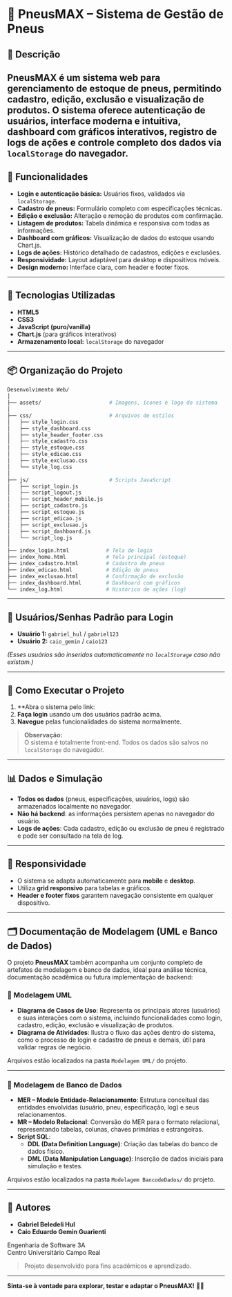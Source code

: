 
# 📛 PneusMAX – Sistema de Gestão de Pneus

## 🧾 Descrição

**PneusMAX** é um sistema web para gerenciamento de estoque de pneus, permitindo cadastro, edição, exclusão e visualização de produtos. O sistema oferece autenticação de usuários, interface moderna e intuitiva, dashboard com gráficos interativos, registro de logs de ações e controle completo dos dados via `localStorage` do navegador.
---

## 🚀 Funcionalidades

- **Login e autenticação básica:** Usuários fixos, validados via `localStorage`.
- **Cadastro de pneus:** Formulário completo com especificações técnicas.
- **Edição e exclusão:** Alteração e remoção de produtos com confirmação.
- **Listagem de produtos:** Tabela dinâmica e responsiva com todas as informações.
- **Dashboard com gráficos:** Visualização de dados do estoque usando Chart.js.
- **Logs de ações:** Histórico detalhado de cadastros, edições e exclusões.
- **Responsividade:** Layout adaptável para desktop e dispositivos móveis.
- **Design moderno:** Interface clara, com header e footer fixos.

---

## 🧪 Tecnologias Utilizadas

- **HTML5**  
- **CSS3**  
- **JavaScript (puro/vanilla)**  
- **Chart.js** (para gráficos interativos)
- **Armazenamento local:** `localStorage` do navegador

---

## 📦 Organização do Projeto

```bash
Desenvolvimento Web/
│
├── assets/                      # Imagens, ícones e logo do sistema
│
├── css/                         # Arquivos de estilos
│   ├── style_login.css
│   ├── style_dashboard.css
│   ├── style_header_footer.css
│   ├── style_cadastro.css
│   ├── style_estoque.css
│   ├── style_edicao.css
│   ├── style_exclusao.css
│   └── style_log.css
│
├── js/                          # Scripts JavaScript
│   ├── script_login.js
│   ├── script_logout.js
│   ├── script_header_mobile.js
│   ├── script_cadastro.js
│   ├── script_estoque.js
│   ├── script_edicao.js
│   ├── script_exclusao.js
│   ├── script_dashboard.js
│   └── script_log.js
│
├── index_login.html            # Tela de login
├── index_home.html             # Tela principal (estoque)
├── index_cadastro.html         # Cadastro de pneus
├── index_edicao.html           # Edição de pneus
├── index_exclusao.html         # Confirmação de exclusão
├── index_dashboard.html        # Dashboard com gráficos
└── index_log.html              # Histórico de ações (log)
```

---

## 👥 Usuários/Senhas Padrão para Login

- **Usuário 1:** `gabriel_hul` / `gabriel123`  
- **Usuário 2:** `caio_gemin` / `caio123`

*(Esses usuários são inseridos automaticamente no `localStorage` caso não existam.)*

---

## 🔧 Como Executar o Projeto

1. **Abra o sistema pelo link: 
2. **Faça login** usando um dos usuários padrão acima.
3. **Navegue** pelas funcionalidades do sistema normalmente.

> **Observação:**  
> O sistema é totalmente front-end. Todos os dados são salvos no `localStorage` do navegador.

---

## 📊 Dados e Simulação

- **Todos os dados** (pneus, especificações, usuários, logs) são armazenados localmente no navegador.
- **Não há backend**: as informações persistem apenas no navegador do usuário.
- **Logs de ações**: Cada cadastro, edição ou exclusão de pneu é registrado e pode ser consultado na tela de log.

---

## 📱 Responsividade

- O sistema se adapta automaticamente para **mobile** e **desktop**.
- Utiliza **grid responsivo** para tabelas e gráficos.
- **Header e footer fixos** garantem navegação consistente em qualquer dispositivo.

---

## 🗂️ Documentação de Modelagem (UML e Banco de Dados)

O projeto **PneusMAX** também acompanha um conjunto completo de artefatos de modelagem e banco de dados, ideal para análise técnica, documentação acadêmica ou futura implementação de backend:

### 📌 Modelagem UML

- **Diagrama de Casos de Uso**: Representa os principais atores (usuários) e suas interações com o sistema, incluindo funcionalidades como login, cadastro, edição, exclusão e visualização de produtos.
- **Diagrama de Atividades**: Ilustra o fluxo das ações dentro do sistema, como o processo de login e cadastro de pneus e demais, útil para validar regras de negócio.

Arquivos estão localizados na pasta `Modelagem UML/` do projeto.

---

### 🧱 Modelagem de Banco de Dados

- **MER – Modelo Entidade-Relacionamento**: Estrutura conceitual das entidades envolvidas (usuário, pneu, especificação, log) e seus relacionamentos.
- **MR – Modelo Relacional**: Conversão do MER para o formato relacional, representando tabelas, colunas, chaves primárias e estrangeiras.
- **Script SQL**:
  - **DDL (Data Definition Language)**: Criação das tabelas do banco de dados físico.
  - **DML (Data Manipulation Language)**: Inserção de dados iniciais para simulação e testes.

Arquivos estão localizados na pasta `Modelagem BancodeDados/` do projeto.

---

## 🧠 Autores

- **Gabriel Beledeli Hul**
- **Caio Eduardo Gemin Guarienti**

Engenharia de Software 3A  
Centro Universitário Campo Real

> Projeto desenvolvido para fins acadêmicos e aprendizado.

---

**Sinta-se à vontade para explorar, testar e adaptar o PneusMAX!** 🚗🛞
